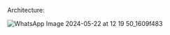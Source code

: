 Architecture:

![WhatsApp Image 2024-05-22 at 12 19 50_1609f483](https://github.com/NIRBHAI-SAI/File-Scanner/assets/139628073/9f3b22b3-5255-4def-87b2-7ff2bb30c2fd)


